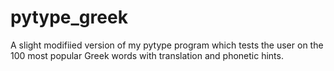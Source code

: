 # pytype_greek
A slight modifiied version of my pytype program which tests the user on the 100 most popular Greek words with translation and phonetic hints. 
